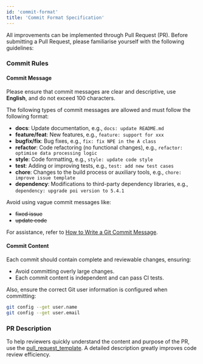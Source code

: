 ```yaml
---
id: 'commit-format'
title: 'Commit Format Specification'
---
```


All improvements can be implemented through Pull Request (PR). Before submitting a Pull Request, please familiarise yourself with the following guidelines:

### Commit Rules

#### Commit Message

Please ensure that commit messages are clear and descriptive, use **English**, and do not exceed 100 characters.

The following types of commit messages are allowed and must follow the following format:

- **docs**: Update documentation, e.g., `docs: update README.md`
- **feature/feat**: New features, e.g., `feature: support for xxx`
- **bugfix/fix**: Bug fixes, e.g., `fix: fix NPE in the A class`
- **refactor**: Code refactoring (no functional changes), e.g., `refactor: optimise data processing logic`
- **style**: Code formatting, e.g., `style: update code style`
- **test**: Adding or improving tests, e.g., `test: add new test cases`
- **chore**: Changes to the build process or auxiliary tools, e.g., `chore: improve issue template`
- **dependency**: Modifications to third-party dependency libraries, e.g., `dependency: upgrade poi version to 5.4.1`

Avoid using vague commit messages like:

- ~~fixed issue~~
- ~~update code~~

For assistance, refer to [How to Write a Git Commit Message](http://chris.beams.io/posts/git-commit/).

#### Commit Content

Each commit should contain complete and reviewable changes, ensuring:

- Avoid committing overly large changes.
- Each commit content is independent and can pass CI tests.

Also, ensure the correct Git user information is configured when committing:

```bash
git config --get user.name
git config --get user.email
```

### PR Description

To help reviewers quickly understand the content and purpose of the PR, use the [pull_request_template](https://github.com/apache/fesod/blob/main/.github/pull_request_template.md). A detailed description greatly improves code review efficiency.
